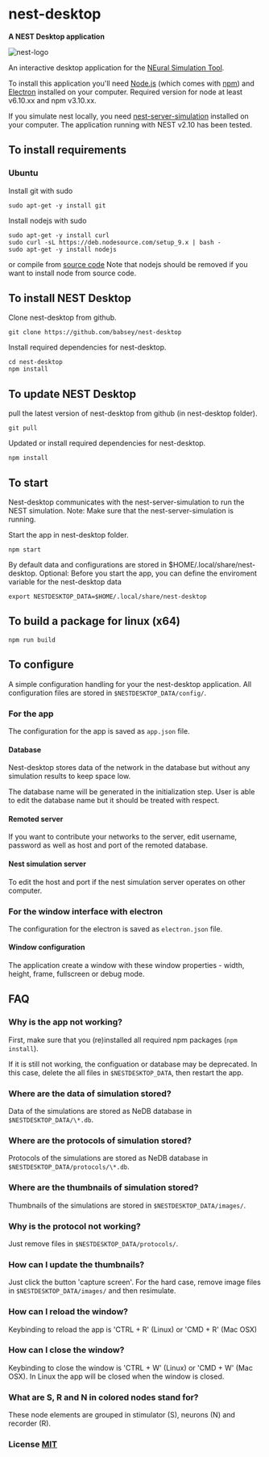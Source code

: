 # nest-desktop

**A NEST Desktop application**

![nest-logo](http://www.nest-simulator.org/wp-content/uploads/2015/03/nest_logo.png)

An interactive desktop application for the [NEural Simulation Tool](http://www.nest-initiative.org/).

To install this application you'll need [Node.js](https://nodejs.org/en/download/) (which comes with [npm](http://npmjs.com)) and [Electron](http://electron.atom.io/) installed on your computer. Required version for node at least v6.10.xx and npm v3.10.xx.

If you simulate nest locally, you need [nest-server-simulation](https://github.com/babsey/nest-server-simulation) installed on your computer. The application running with NEST v2.10 has been tested.

## To install requirements

### Ubuntu

Install git with sudo

```
sudo apt-get -y install git
```

Install nodejs with sudo

```
sudo apt-get -y install curl
sudo curl -sL https://deb.nodesource.com/setup_9.x | bash -
sudo apt-get -y install nodejs
```

or compile from [source code](https://nodejs.org/en/download/) Note that nodejs should be removed if you want to install node from source code.

## To install NEST Desktop

Clone nest-desktop from github.

```
git clone https://github.com/babsey/nest-desktop
```

Install required dependencies for nest-desktop.

```
cd nest-desktop
npm install
```

## To update NEST Desktop

pull the latest version of nest-desktop from github (in nest-desktop folder).

```
git pull
```

Updated or install required dependencies for nest-desktop.

```
npm install
```

## To start

Nest-desktop communicates with the nest-server-simulation to run the NEST simulation. Note: Make sure that the nest-server-simulation is running.

Start the app in nest-desktop folder.

```
npm start
```

By default data and configurations are stored in $HOME/.local/share/nest-desktop.
Optional: Before you start the app, you can define the enviroment variable for the nest-desktop data

```
export NESTDESKTOP_DATA=$HOME/.local/share/nest-desktop
```

## To build a package for linux (x64)

```
npm run build
```


## To configure

A simple configuration handling for your the nest-desktop application.
All configuration files are stored in `$NESTDESKTOP_DATA/config/`.

### For the app

The configuration for the app is saved as `app.json` file.

#### Database

Nest-desktop stores data of the network in the database but without any simulation results to keep space low.

The database name will be generated in the initialization step. User is able to edit the database name but it should be treated with respect.

#### Remoted server

If you want to contribute your networks to the server, edit username, password as well as host and port of the remoted database.

#### Nest simulation server

To edit the host and port if the nest simulation server operates on other computer.

### For the window interface with electron

The configuration for the electron is saved as `electron.json` file.

#### Window configuration

The application create a window with these window properties - width, height, frame, fullscreen or debug mode.


## FAQ

### Why is the app not working?

First, make sure that you (re)installed all required npm packages (`npm install`).

If it is still not working, the configuation or database may be deprecated. In this case, delete the all files in `$NESTDESKTOP_DATA`, then restart the app.

### Where are the data of simulation stored?

Data of the simulations are stored as NeDB database in `$NESTDESKTOP_DATA/\*.db`.

### Where are the protocols of simulation stored?

Protocols of the simulations are stored as NeDB database in `$NESTDESKTOP_DATA/protocols/\*.db`.

### Where are the thumbnails of simulation stored?

Thumbnails of the simulations are stored in `$NESTDESKTOP_DATA/images/`.

### Why is the protocol not working?

Just remove files in `$NESTDESKTOP_DATA/protocols/`.

### How can I update the thumbnails?

Just click the button 'capture screen'. For the hard case, remove image files in `$NESTDESKTOP_DATA/images/` and then resimulate.

### How can I reload the window?

Keybinding to reload the app is 'CTRL + R' (Linux) or 'CMD + R' (Mac OSX)

### How can I close the window?

Keybinding to close the window is 'CTRL + W' (Linux) or 'CMD + W' (Mac OSX). In Linux the app will be closed when the window is closed.

### What are S, R and N in colored nodes stand for?

These node elements are grouped in stimulator (S), neurons (N) and recorder (R).

### License [MIT](LICENSE)
